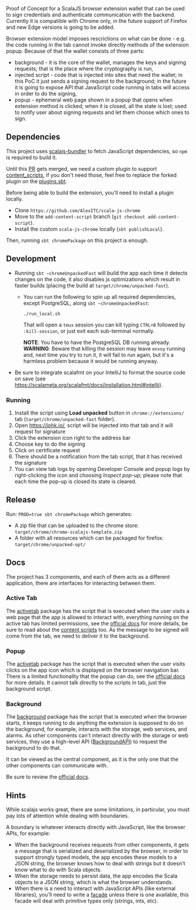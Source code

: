 Proof of Concept for a ScalaJS browser extension wallet that can be used to sign credentials and authenticate communication with the backend. Currently it is compatible with Chrome only, in the future support of Firefox and new Edge versions is going to be added.

Browser extension model imposes rescrictions on what can be done - e.g. the code running in the tab cannot invoke directly methods of the extension popup. Because of that the wallet consists of three parts:
* background - it is the core of the wallet, manages the keys and signing requests; that is the place where the cryptography is run,
* injected script - code that is injected into sites that need the wallet; in this PoC it just sends a signing request to the background; in the future it is going to expose API that JavaScript code running in tabs will access in order to do the signing,
* popup - ephemeral web page shown in a popup that opens when extension method is clicked; when it is closed, all the state is lost; used to notify user about signing requests and let them choose which ones to sign.

## Dependencies

This project uses [scalajs-bundler](https://github.com/scalacenter/scalajs-bundler) to fetch JavaScript dependencies, so `npm` is required to build it.

Until this [PR](https://github.com/lucidd/scala-js-chrome/pull/46) gets merged, we need a custom plugin to support [content_scripts](https://developer.chrome.com/extensions/content_scripts), if you don't need those, feel free to replace the forked plugin on the [plugins.sbt](project/plugins.sbt).

Before being able to build the extension, you'll need to install a plugin locally.
- Clone `https://github.com/AlexITC/scala-js-chrome`
- Move to the `add-content-script` branch (`git checkout add-content-script`).
- Install the custom `scala-js-chrome` locally (`sbt publishLocal`).

Then, running `sbt chromePackage` on this project is enough.

## Development
- Running `sbt ~chromeUnpackedFast` will build the app each time it detects changes on the code, it also disables js optimizations which result in faster builds (placing the build at `target/chrome/unpacked-fast`).
  - You can run the following to spin up all required dependencies, except PostgreSQL, along `sbt ~chromeUnpackedFast`:
    ```shell script
    ./run_local.sh
    ```
    That will open a `tmux` session you can kill typing `CTRL+B` followed by `:kill-session`, or just exit each sub-terminal normally.
    
    **NOTE**: You have to have the PostgreSQL DB running already.
    **WARNING**: Beware that killing the session may leave `envoy` running and, next time you try to run it, it will fail to run again, but it's a harmless problem because it would be running anyway.
- Be sure to integrate scalafmt on your IntelliJ to format the source code on save (see https://scalameta.org/scalafmt/docs/installation.html#intellij).

### Running
1. Install the script using **Load unpacked** button in `chrome://extensions/` tab (`target/chrome/unpacked-fast` folder).
1. Open https://iohk.io/, script will be injected into that tab and it will request for signature
1. Click the extension icon right to the address bar
1. Choose key to do the signing
1. Click on certificate request
1. There should be a notification from the tab script, that it has received the signature
1. You can view tab logs by opening Developer Console and popup logs by right-clicking the icon and choosing *Inspect pop-up*; please note that each time the pop-up is closed its state is cleared.

## Release
Run: `PROD=true sbt chromePackage` which generates:
- A zip file that can be uploaded to the chrome store: `target/chrome/chrome-scalajs-template.zip`
- A folder with all resources which can be packaged for firefox: `target/chrome/unpacked-opt/`

## Docs
The project has 3 components, and each of them acts as a different application, there are interfaces for interacting between them.

### Active Tab
The [activetab](src/main/scala/io/iohk/atala/cvp/webextension/activetab) package has the script that is executed when the user visits a web page that the app is allowed to interact with, everything running on the active tab has limited permissions, see the [official docs](https://developer.chrome.com/extensions/activeTab) for more details, be sure to read about the [content scripts](https://developer.chrome.com/extensions/content_scripts) too. As the message to be signed will come from the tab, we need to deliver it to the background.

### Popup
The [activetab](src/main/scala/io/iohk/atala/cvp/webextension/popup) package has the script that is executed when the user visits clicks on the app icon which is displayed on the browser navigation bar.
There is a limited functionality that the popup can do, see the [official docs](https://developer.chrome.com/extensions/browserAction) for more details.
It cannot talk directly to the scripts in tab, just the background script.

### Background
The [background](src/main/scala/io/iohk/atala/cvp/webextension/background) package has the script that is executed when the browser starts, it keeps running to do anything the extension is supposed to do on the background, for example, interacts with the storage, web services, and alarms.
As other components can't interact directly with the storage or web services, they use a high-level API ([BackgroundAPI](src/main/scala/io/iohk/atala/cvp/background/BackgroundAPI.scala)) to request the background to do that.

It can be viewed as the central component, as it is the only one that the other components can communicate with.

Be sure to review the [official docs](https://developer.chrome.com/extensions/background_pages).

## Hints
While scalajs works great, there are some limitations, in particular, you must pay lots of attention while dealing with boundaries.

A boundary is whatever interacts directly with JavaScript, like the browser APIs, for example:
- When the background receives requests from other components, it gets a message that is serialized and deserialized by the browser, in order to support strongly typed models, the app encodes these models to a JSON string, the browser knows how to deal with strings but it doesn't know what to do with Scala objects.
- When the storage needs to persist data, the app encodes the Scala objects to a JSON string, which is what the browser understands.
- When there is a need to interact with JavaScript APIs (like external libraries), you'll need to write a [facade](src/main/scala/io/iohk/atala/cvp/webextension/facades) unless there is one available, this facade will deal with primitive types only (strings, ints, etc).
